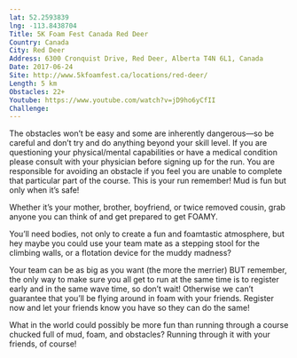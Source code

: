```yaml
---
lat: 52.2593839
lng: -113.8438704
Title: 5K Foam Fest Canada Red Deer
Country: Canada
City: Red Deer
Address: 6300 Cronquist Drive, Red Deer, Alberta T4N 6L1, Canada
Date: 2017-06-24
Site: http://www.5kfoamfest.ca/locations/red-deer/
Length: 5 km
Obstacles: 22+
Youtube: https://www.youtube.com/watch?v=jD9ho6yCfII
Challenge:
---
```


The obstacles won’t be easy and some are inherently dangerous—so be careful and don’t try and do anything beyond your skill level. If you are questioning your physical/mental capabilities or have a medical condition please consult with your physician before signing up for the run. You are responsible for avoiding an obstacle if you feel you are unable to complete that particular part of the course. This is your run remember! Mud is fun but only when it’s safe!

Whether it’s your mother, brother, boyfriend, or twice removed cousin, grab anyone you can think of and get prepared to get FOAMY.

You’ll need bodies, not only to create a fun and foamtastic atmosphere, but hey maybe you could use your team mate as a stepping stool for the climbing walls, or a flotation device for the muddy madness?

Your team can be as big as you want (the more the merrier) BUT remember, the only way to make sure you all get to run at the same time is to register early and in the same wave time, so don’t wait! Otherwise we can’t guarantee that you’ll be flying around in foam with your friends. Register now and let your friends know you have so they can do the same!

What in the world could possibly be more fun than running through a course chucked full of mud, foam, and obstacles? Running through it with your friends, of course!